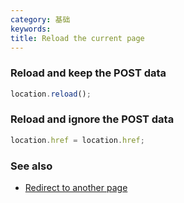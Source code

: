 ```yaml
---
category: 基础
keywords:
title: Reload the current page
---
```


### Reload and keep the POST data

```js
location.reload();
```

### Reload and ignore the POST data

```js
location.href = location.href;
```

### See also

-   [Redirect to another page](/redirect-to-another-page)
